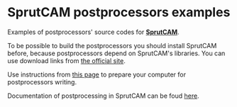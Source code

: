 # SprutCAM postprocessors examples
Examples of postprocessors' source codes for [**SprutCAM**](https://www.sprutcam.com).

To be possible to build the postprocessors you should install SprutCAM before, because postprocessors depend on SprutCAM's libraries. 
You can use download links from [ the official site](https://www.sprutcam.com).

Use instructions from [this page](https://kb.sprutcam.com/display/SKB/Prepare+computer+to+develop+.NET+postprocessors) to prepare your computer for postprocessors writing.


Documentation of postprocessing in SprutCAM can be foud [here](https://cepera-one.github.io/index.html).
